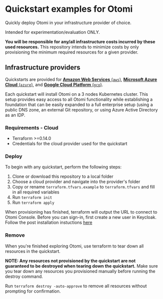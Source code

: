 # Quickstart examples for Otomi

Quickly deploy Otomi in your infrastructure provider of choice.

Intended for experimentation/evaluation ONLY.

**You will be responsible for any/all infrastructure costs incurred by these used resources.**
This repository intends to minimize costs by only provisioning the minimum required resources for a given provider.

## Infrastructure providers

Quickstarts are provided for [**Amazon Web Services** (`aws`)](./aws), [**Microsoft Azure Cloud** (`azure`)](./azure), and [**Google Cloud Platform** (`gcp`)](./gcp).

Each quickstart will install Otomi on a 3 nodes Kubernetes cluster. This setup provides easy access to all Otomi functionality while establishing a foundation that can be easily expanded to a full enterprise setup (using a public DNS zone, an external Git repository, or using Azure Active Directory as an IDP.

### Requirements - Cloud

- Terraform >=0.14.0
- Credentials for the cloud provider used for the quickstart

### Deploy

To begin with any quickstart, perform the following steps:

1. Clone or download this repository to a local folder
1. Choose a cloud provider and navigate into the provider's folder
1. Copy or rename `terraform.tfvars.example` to `terraform.tfvars` and fill in all required variables
1. Run `terraform init`
1. Run `terraform apply`

When provisioning has finished, terraform will output the URL to connect to Otomi Console. Before you can sign-in, first create a new user in Keycloak. Follow the post installation instuctions [here](https://otomi.io/docs/installation/post-install-actions)


### Remove

When you're finished exploring Otomi, use terraform to tear down all resources in the quickstart.

**NOTE: Any resources not provisioned by the quickstart are not guaranteed to be destroyed when tearing down the quickstart.**
Make sure you tear down any resources you provisioned manually before running the destroy command.

Run `terraform destroy -auto-approve` to remove all resources without prompting for confirmation.

